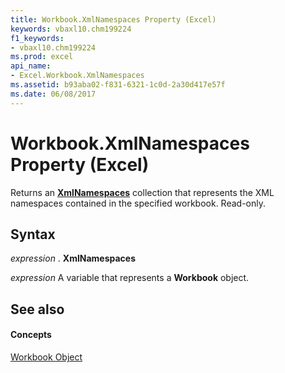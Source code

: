 ```yaml
---
title: Workbook.XmlNamespaces Property (Excel)
keywords: vbaxl10.chm199224
f1_keywords:
- vbaxl10.chm199224
ms.prod: excel
api_name:
- Excel.Workbook.XmlNamespaces
ms.assetid: b93aba02-f831-6321-1c0d-2a30d417e57f
ms.date: 06/08/2017
---
```



# Workbook.XmlNamespaces Property (Excel)

Returns an  **[XmlNamespaces](xmlnamespaces-object-excel.md)** collection that represents the XML namespaces contained in the specified workbook. Read-only.


## Syntax

 _expression_ . **XmlNamespaces**

 _expression_ A variable that represents a **Workbook** object.


## See also


#### Concepts


[Workbook Object](workbook-object-excel.md)


